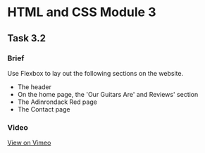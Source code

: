# HTML and CSS Module 3

## Task 3.2

### Brief

Use Flexbox to lay out the following sections on the website.
- The header
- On the home page, the 'Our Guitars Are' and Reviews' section
- The Adinrondack Red page
- The Contact page

### Video

[View on Vimeo](https://vimeo.com/481248782/d58599b3e7)

